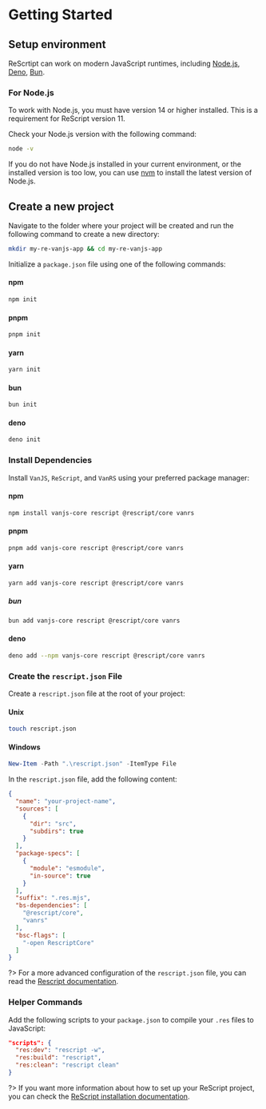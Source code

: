 # Getting Started

## Setup environment

ReScrtipt can work on modern JavaScript runtimes, including [Node.js](https://nodejs.org), [Deno](https://deno.com/), [Bun](https://bun.sh/).

### For Node.js

To work with Node.js, you must have version 14 or higher installed. This is a requirement for ReScript version 11.

Check your Node.js version with the following command:
```sh
node -v
```

If you do not have Node.js installed in your current environment, or the installed version is too low, you can use [nvm](https://github.com/nvm-sh/nvm) to install the latest version of Node.js.

## Create a new project

Navigate to the folder where your project will be created and run the following command to create a new directory:
```sh
mkdir my-re-vanjs-app && cd my-re-vanjs-app
```

Initialize a `package.json` file using one of the following commands:

<!-- tabs:start -->

#### **npm**
```sh
npm init
```

#### **pnpm**
```sh
pnpm init
```

#### **yarn**
```sh
yarn init
```

#### **bun**
```sh
bun init
```

#### **deno**
```sh
deno init
```

<!-- tabs:end -->


### Install Dependencies

Install `VanJS`, `ReScript`, and `VanRS` using your preferred package manager:

<!-- tabs:start -->

#### **npm**
```sh
npm install vanjs-core rescript @rescript/core vanrs
```


#### **pnpm**
```sh
pnpm add vanjs-core rescript @rescript/core vanrs
```


#### **yarn**
```sh
yarn add vanjs-core rescript @rescript/core vanrs
```


##### **bun**
```sh
bun add vanjs-core rescript @rescript/core vanrs
```


#### **deno**
```sh
deno add --npm vanjs-core rescript @rescript/core vanrs
```

<!-- tabs:end -->

### Create the `rescript.json` File

Create a `rescript.json` file at the root of your project:

<!-- tabs:start -->

#### **Unix**
```sh
touch rescript.json
```

#### **Windows**
```powershell
New-Item -Path ".\rescript.json" -ItemType File
```

<!-- tabs:end -->

In the `rescript.json` file, add the following content:
```json
{
  "name": "your-project-name",
  "sources": [
    {
      "dir": "src",
      "subdirs": true
    }
  ],
  "package-specs": [
    {
      "module": "esmodule",
      "in-source": true
    }
  ],
  "suffix": ".res.mjs",
  "bs-dependencies": [
    "@rescript/core",
    "vanrs"
  ],
  "bsc-flags": [
    "-open RescriptCore"
  ]
}
```

?> For a more advanced configuration of the `rescript.json` file, you can read the [Rescript documentation](https://rescript-lang.org/docs/manual/v11.0.0/build-configuration).

### Helper Commands

Add the following scripts to your `package.json` to compile your `.res` files to JavaScript:

```json
"scripts": {
  "res:dev": "rescript -w",
  "res:build": "rescript",
  "res:clean": "rescript clean"
}
```

?> If you want more information about how to set up your ReScript project, you can check the [ReScript installation documentation](https://rescript-lang.org/docs/manual/v11.0.0/installation).